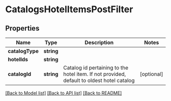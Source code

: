 # CatalogsHotelItemsPostFilter

## Properties
Name | Type | Description | Notes
------------ | ------------- | ------------- | -------------
**catalogType** | **string** |  | 
**hotelIds** | **string** |  | 
**catalogId** | **string** | Catalog id pertaining to the hotel item. If not provided, default to oldest hotel catalog | [optional] 

[[Back to Model list]](../README.md#documentation-for-models) [[Back to API list]](../README.md#documentation-for-api-endpoints) [[Back to README]](../README.md)


